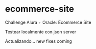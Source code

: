 # ecommerce-site
Challenge Alura + Oracle: Ecommerce Site

<p>Testear localmente con json server</p>

<p>Actualizando... new fixes coming</p>
